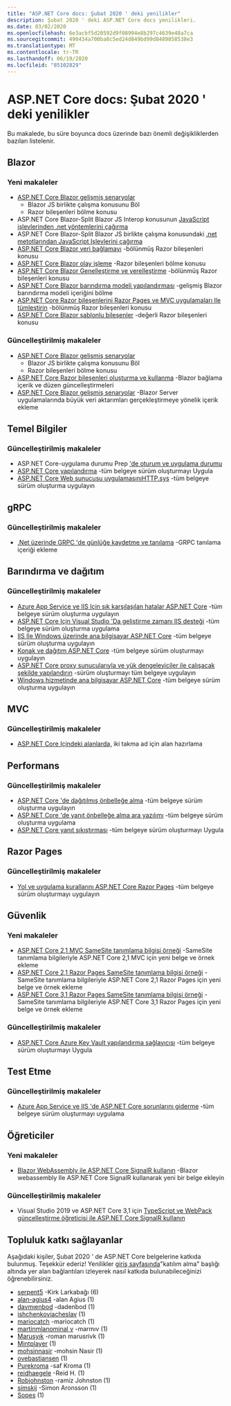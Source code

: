 ```yaml
---
title: "ASP.NET Core docs: Şubat 2020 ' deki yenilikler"
description: Şubat 2020 ' deki ASP.NET Core docs yenilikleri.
ms.date: 03/02/2020
ms.openlocfilehash: 6e3acbf5d20592d9f08994e8b297c4639e48a7ca
ms.sourcegitcommit: 490434a700ba8c5ed24d849bd99d8489858538e3
ms.translationtype: MT
ms.contentlocale: tr-TR
ms.lasthandoff: 06/19/2020
ms.locfileid: "85102829"
---
```

# <a name="aspnet-core-docs-whats-new-for-february-2020"></a>ASP.NET Core docs: Şubat 2020 ' deki yenilikler

Bu makalede, bu süre boyunca docs üzerinde bazı önemli değişikliklerden bazıları listelenir.

## <a name="blazor"></a>Blazor

### <a name="new-articles"></a>Yeni makaleler

- [ASP.NET Core Blazor gelişmiş senaryolar](../blazor/advanced-scenarios.md)
  - Blazor JS birlikte çalışma konusunu Böl
  - Razor bileşenleri bölme konusu
- ASP.NET Core Blazor-Split Blazor JS Interop konusunun [JavaScript işlevlerinden .net yöntemlerini çağırma](../blazor/call-dotnet-from-javascript.md)
- ASP.NET Core Blazor-Split Blazor JS birlikte çalışma konusundaki [.net metotlarından JavaScript Işlevlerini çağırma](../blazor/call-javascript-from-dotnet.md)
- [ASP.NET Core Blazor veri bağlamayı](../blazor/components/data-binding.md) -bölünmüş Razor bileşenleri konusu
- [ASP.NET Core Blazor olay işleme](../blazor/components/event-handling.md) -Razor bileşenleri bölme konusu
- [ASP.NET Core Blazor Genelleştirme ve yerelleştirme](../blazor/globalization-localization.md) -bölünmüş Razor bileşenleri konusu
- [ASP.NET Core Blazor barındırma modeli yapılandırması](../blazor/fundamentals/additional-scenarios.md) -gelişmiş Blazor barındırma modeli içeriğini bölme
- [ASP.NET Core Razor bileşenlerini Razor Pages ve MVC uygulamaları Ile tümleştirin](../blazor/components/integrate-components.md) -bölünmüş Razor bileşenleri konusu
- [ASP.NET Core Blazor şablonlu bileşenler](../blazor/components/templated-components.md) -değerli Razor bileşenleri konusu

### <a name="updated-articles"></a>Güncelleştirilmiş makaleler

- [ASP.NET Core Blazor gelişmiş senaryolar](../blazor/advanced-scenarios.md)
  - Blazor JS birlikte çalışma konusunu Böl
  - Razor bileşenleri bölme konusu
- [ASP.NET Core Razor bileşenleri oluşturma ve kullanma](../blazor/components/index.md) -Blazor bağlama içerik ve düzen güncelleştirmeleri
- [ASP.NET Core Blazor gelişmiş senaryolar](../blazor/advanced-scenarios.md) -Blazor Server uygulamalarında büyük veri aktarımları gerçekleştirmeye yönelik içerik ekleme

## <a name="fundamentals"></a>Temel Bilgiler

### <a name="updated-articles"></a>Güncelleştirilmiş makaleler

- ASP.NET Core-uygulama durumu Prep ['de oturum ve uygulama durumu](../fundamentals/app-state.md)
- [ASP.NET Core yapılandırma](../fundamentals/configuration/index.md) -tüm belgeye sürüm oluşturmayı Uygula
- [ASP.NET Core Web sunucusu uygulamasınıHTTP.sys](../fundamentals/servers/httpsys.md) -tüm belgeye sürüm oluşturma uygulayın

## <a name="grpc"></a>gRPC

### <a name="updated-articles"></a>Güncelleştirilmiş makaleler

- [.Net üzerinde GRPC 'de günlüğe kaydetme ve tanılama](../grpc/diagnostics.md) -GRPC tanılama içeriği ekleme

## <a name="hosting-and-deployment"></a>Barındırma ve dağıtım

### <a name="updated-articles"></a>Güncelleştirilmiş makaleler

- [Azure App Service ve IIS Için sık karşılaşılan hatalar ASP.NET Core](../host-and-deploy/azure-iis-errors-reference.md) -tüm belgeye sürüm oluşturma uygulayın
- [ASP.NET Core Için Visual Studio 'Da geliştirme zamanı IIS desteği](../host-and-deploy/iis/development-time-iis-support.md) -tüm belgeye sürüm oluşturma uygulama
- [IIS Ile Windows üzerinde ana bilgisayar ASP.NET Core](../host-and-deploy/iis/index.md) -tüm belgeye sürüm oluşturma uygulayın
- [Konak ve dağıtım ASP.NET Core](../host-and-deploy/index.md) -tüm belgeye sürüm oluşturmayı uygulayın
- [ASP.NET Core proxy sunucularıyla ve yük dengeleyiciler ile çalışacak şekilde yapılandırın](../host-and-deploy/proxy-load-balancer.md) -sürüm oluşturmayı tüm belgeye uygulayın
- [Windows hizmetinde ana bilgisayar ASP.NET Core](../host-and-deploy/windows-service.md) -tüm belgeye sürüm oluşturma uygulayın

## <a name="mvc"></a>MVC

### <a name="updated-articles"></a>Güncelleştirilmiş makaleler

- [ASP.NET Core Içindeki alanlarda,](../mvc/controllers/areas.md) iki takma ad için alan hazırlama

## <a name="performance"></a>Performans

### <a name="updated-articles"></a>Güncelleştirilmiş makaleler

- [ASP.NET Core 'de dağıtılmış önbelleğe alma](../performance/caching/distributed.md) -tüm belgeye sürüm oluşturma uygulayın
- [ASP.NET Core 'de yanıt önbelleğe alma ara yazılımı](../performance/caching/middleware.md) -tüm belgeye sürüm oluşturma uygulama
- [ASP.NET Core yanıt sıkıştırması](../performance/response-compression.md) -tüm belgeye sürüm oluşturmayı Uygula

## <a name="razor-pages"></a>Razor Pages

### <a name="updated-articles"></a>Güncelleştirilmiş makaleler

- [Yol ve uygulama kurallarını ASP.NET Core Razor Pages](../razor-pages/razor-pages-conventions.md) -tüm belgeye sürüm oluşturmayı uygulayın

## <a name="security"></a>Güvenlik

### <a name="new-articles"></a>Yeni makaleler

- [ASP.NET Core 2,1 MVC SameSite tanımlama bilgisi örneği](../security/samesite/mvc21.md) -SameSite tanımlama bilgileriyle ASP.NET Core 2,1 MVC için yeni belge ve örnek ekleme
- [ASP.NET Core 2,1 Razor Pages SameSite tanımlama bilgisi örneği](../security/samesite/rp21.md) -SameSite tanımlama bilgileriyle ASP.NET Core 2,1 Razor Pages için yeni belge ve örnek ekleme
- [ASP.NET Core 3,1 Razor Pages SameSite tanımlama bilgisi örneği](../security/samesite/rp31.md) -SameSite tanımlama bilgileriyle ASP.NET Core 3,1 Razor Pages için yeni belge ve örnek ekleme

### <a name="updated-articles"></a>Güncelleştirilmiş makaleler

- [ASP.NET Core Azure Key Vault yapılandırma sağlayıcısı](../security/key-vault-configuration.md) -tüm belgeye sürüm oluşturmayı Uygula

## <a name="testing"></a>Test Etme

### <a name="updated-articles"></a>Güncelleştirilmiş makaleler

- [Azure App Service ve IIS 'de ASP.NET Core sorunlarını giderme](../test/troubleshoot-azure-iis.md) -tüm belgeye sürüm oluşturmayı uygulama

## <a name="tutorials"></a>Öğreticiler

### <a name="new-articles"></a>Yeni makaleler

- [Blazor WebAssembly ile ASP.NET Core SignalR kullanın](../tutorials/signalr-blazor-webassembly.md) -Blazor webassembly Ile ASP.NET Core SignalR kullanarak yeni bir belge ekleyin

### <a name="updated-articles"></a>Güncelleştirilmiş makaleler

- Visual Studio 2019 ve ASP.NET Core 3,1 için [TypeScript ve WebPack güncelleştirme öğreticisi ile ASP.NET Core SignalR kullanın](../tutorials/signalr-typescript-webpack.md)

## <a name="community-contributors"></a>Topluluk katkı sağlayanlar

Aşağıdaki kişiler, Şubat 2020 ' de ASP.NET Core belgelerine katkıda bulunmuş. Teşekkür ederiz! Yenilikler [giriş sayfasında](index.yml)"katılım alma" başlığı altında yer alan bağlantıları izleyerek nasıl katkıda bulunabileceğinizi öğrenebilirsiniz.

- [serpent5](https://github.com/serpent5) -Kirk Larkabağı (6)
- [alan-agius4](https://github.com/alan-agius4) -alan Agius (1)
- [davmıenbod](https://github.com/damienbod) -dadenbod (1)
- [ishchenkoviacheslav](https://github.com/ishchenkoviacheslav) (1)
- [mariocatch](https://github.com/mariocatch) -mariocatch (1)
- [martinmlanominal v](https://github.com/martinmladenov) -marmıv (1)
- [Marusyık](https://github.com/Marusyk) -roman marusrivk (1)
- [Mintplayer](https://github.com/MintPlayer) (1)
- [mohsinnasir](https://github.com/mohsinnasir) -mohsin Nasir (1)
- [ovebastiansen](https://github.com/ovebastiansen) (1)
- [Purekroma](https://github.com/PureKrome) -saf Kroma (1)
- [reidhaegele](https://github.com/reidhaegele) -Reid H. (1)
- [Robjohnston](https://github.com/RobJohnston) -ramiz Johnston (1)
- [simskij](https://github.com/simskij) -Simon Aronsson (1)
- [Sopes](https://github.com/sopes) (1)
